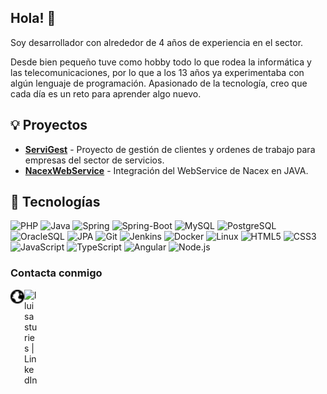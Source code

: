 ## Hola! 👋
Soy desarrollador con alrededor de 4 años de experiencia en el sector. 

Desde bien pequeño tuve como hobby todo lo que rodea la informática y las telecomunicaciones, por lo que a los 13 años ya experimentaba con algún lenguaje de programación. Apasionado de la tecnología, creo que cada día es un reto para aprender algo nuevo.

## 💡 Proyectos
- **[ServiGest](https://github.com/lluisasturies/ServiGestApp)** - Proyecto de gestión de clientes y ordenes de trabajo para empresas del sector de servicios.
- **[NacexWebService](https://github.com/lluisasturies/NacexWebService)**  - Integración del WebService de Nacex en JAVA.

## 🔧 Tecnologías
<p>
  <img alt="PHP" src="https://img.shields.io/badge/-PHP-46a2f1?style=flat-square&logo=php&logoColor=white" />
  <img alt="Java" src="https://img.shields.io/badge/-Java-5382a1?style=flat-square&logo=Java&logoColor=white" />
  <img alt="Spring" src="https://img.shields.io/badge/-Spring-43853d?style=flat-square&logo=Spring&logoColor=white" />
  <img alt="Spring-Boot" src="https://img.shields.io/badge/-Spring_Boot-43853d?style=flat-square&logo=Spring&logoColor=white" />
  <img alt="MySQL" src="https://img.shields.io/badge/-MySQL-430098?style=flat-square&logo=MySQL&logoColor=white" />
  <img alt="PostgreSQL" src="https://img.shields.io/badge/-PostgreSQL-2F6792?style=flat-square&logo=postgresql&logoColor=white" />
  <img alt="OracleSQL" src="https://img.shields.io/badge/-OracleSQL-F80000?style=flat-square&logo=oracle&logoColor=white" />
  <img alt="JPA" src="https://img.shields.io/badge/-JPA-050505?style=flat-square&logo=JPA&logoColor=white" />
  <img alt="Git" src="https://img.shields.io/badge/-Git-F05032?style=flat-square&logo=git&logoColor=white" />
  <img alt="Jenkins" src="https://img.shields.io/badge/-Jenkins-D33833?style=flat-square&logo=Jenkins&logoColor=white" />
  <img alt="Docker" src="https://img.shields.io/badge/-Docker-46a2f1?style=flat-square&logo=docker&logoColor=white" />
  <img alt="Linux" src="https://img.shields.io/badge/-Linux-FCC624?style=flat-square&logo=Linux&logoColor=black" />
  <img alt="HTML5" src="https://img.shields.io/badge/-HTML5-E34F26?style=flat-square&logo=html5&logoColor=white" />
  <img alt="CSS3" src="https://img.shields.io/badge/-CSS3-1572B6?style=flat-square&logo=css3&logoColor=white" />
  <img alt="JavaScript" src="https://img.shields.io/badge/-JavaScript-F7DF1E?style=flat-square&logo=javascript&logoColor=black" />
  <img alt="TypeScript" src="https://img.shields.io/badge/-TypeScript-007ACC?style=flat-square&logo=typescript&logoColor=white" />
  <img alt="Angular" src="https://img.shields.io/badge/-Angular-DD0031?style=flat-square&logo=angular&logoColor=white" />
  <img alt="Node.js" src="https://img.shields.io/badge/-Node.js-339933?style=flat-square&logo=Node.js&logoColor=white" />
</p>

### Contacta conmigo
[<img align="left" alt="lluisasturies | GitHub" width="22px" src="https://raw.githubusercontent.com/iconic/open-iconic/master/svg/globe.svg" />][website]
[<img align="left" alt="lluisasturies | LinkedIn" width="22px" src="https://cdn.jsdelivr.net/npm/simple-icons@v3/icons/linkedin.svg" />][linkedin]

[website]: https://github.com/lluisasturies
[linkedin]: http://www.linkedin.com/in/lluis-de-la-rubia
